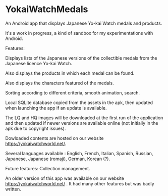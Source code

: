 # YokaiWatchMedals

An Android app that displays Japanese Yo-kai Watch medals and products.

It's a work in progress, a kind of sandbox for my experimentations with Android.

Features:

Displays lists of the Japanese versions of the collectible medals from the Japanese licence Yo-kai Watch.

Also displays the products in which each medal can be found.

Also displays the characters featured of the medals.

Sorting according to different criteria, smooth animation, search.

Local SQLite database copied from the assets in the apk, then updated when launching the app if an update is available.

The LQ and HQ images will be downloaded at the first run of the application and then updated if newer versions are available online (not initially in the apk due to copyright issues).

Dowloaded contents are hosted on our website https://yokaiwatchworld.net/.

Several languages available : English, French, Italian, Spanish, Russian, Japanese, Japanese (romaji), German, Korean (?).

Future features:
Collection management.


An older version of this app was available on our website https://yokaiwatchworld.net/ . It had many other features but was badly written.
